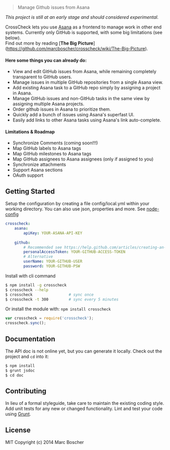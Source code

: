 
> Manage Github issues from Asana

*This project is still at an early stage and should considered experimental.*

CrossCheck lets you use [Asana](http://asana.com) as a frontend to manage work 
in other end systems. Currently only GitHub is supported, with some big limitations 
(see below).   
Find out more by reading [**The Big Picture**]
(https://github.com/marcboscher/crosscheck/wiki/The-Big-Picture).

#### Here some things you can already do:

- View and edit GitHub issues from Asana, while remaining completely transparent
  to GitHub users.
- Manage issues in multiple GitHub repositories from a single Asana view.
- Add existing Asana task to a GitHub repo simply by assigning a project in Asana.
- Manage GitHub issues and non-GitHub tasks in the same view by assigning multiple Asana projects.
- Order github issues in Asana to prioritize them.
- Quickly add a bunch of issues using Asana's superfast UI.
- Easily add links to other Asana tasks using Asana's link auto-complete.

#### Limitations & Roadmap

- Synchronize Comments (coming soon!!!)
- Map GitHub labels to Asana tags
- Map GitHub milestones to Asana tags
- Map GitHub assignees to Asana assignees (only if assigned to you)
- Synchronize attachments
- Support Asana sections
- OAuth support


## Getting Started

Setup the configuration by creating a file config/local.yml within your 
working directory. You can also use json, properties and more.
See [node-config](https://github.com/lorenwest/node-config/wiki/Configuration-Files)

```yaml
crosscheck:
    asana:
        apiKey: YOUR-ASANA-API-KEY
        
    github:
        # Recommended see https://help.github.com/articles/creating-an-access-token-for-command-line-use/
        personalAccessToken: YOUR-GITHUB-ACCESS-TOKEN
        # Alternative
        userName: YOUR-GITHUB-USER
        password: YOUR-GITHUB-PSW

```


Install with cli command

```sh
$ npm install -g crosscheck
$ crosscheck --help
$ crosscheck                # sync once
$ crosscheck -t 300         # sync every 5 minutes
```


Or install the module with: `npm install crosscheck`

```js
var crosscheck = require('crosscheck');
crosscheck.sync();
```





## Documentation

The API doc is not online yet, but you can generate it locally. 
Check out the project and `cd` into it:

```sh
$ npm install
$ grunt jsdoc
$ cd doc
```


## Contributing

In lieu of a formal styleguide, take care to maintain the existing coding style. 
Add unit tests for any new or changed functionality. 
Lint and test your code using [Grunt](http://gruntjs.com).


## License

MIT
Copyright (c) 2014 Marc Boscher
